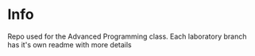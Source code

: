 # Info

Repo used for the Advanced Programming class. Each laboratory branch has it's own readme with more details